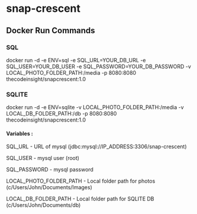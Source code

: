 # snap-crescent

## Docker Run Commands

### SQL

docker run -d -e ENV=sql -e SQL_URL=YOUR_DB_URL -e SQL_USER=YOUR_DB_USER -e SQL_PASSWORD=YOUR_DB_PASSWORD -v LOCAL_PHOTO_FOLDER_PATH:/media -p 8080:8080 thecodeinsight/snapcrescent:1.0

### SQLITE

docker run -d -e ENV=sqlite -v LOCAL_PHOTO_FOLDER_PATH:/media -v LOCAL_DB_FOLDER_PATH:/db -p 8080:8080 thecodeinsight/snapcrescent:1.0

#### Variables :
SQL_URL - URL of mysql (jdbc:mysql://IP_ADDRESS:3306/snap-crescent)

SQL_USER - mysql user (root)

SQL_PASSWORD - mysql password

LOCAL_PHOTO_FOLDER_PATH - Local folder path for photos (c/Users/John/Documents/Images)

LOCAL_DB_FOLDER_PATH - Local folder path for SQLITE DB (c/Users/John/Documents/db)